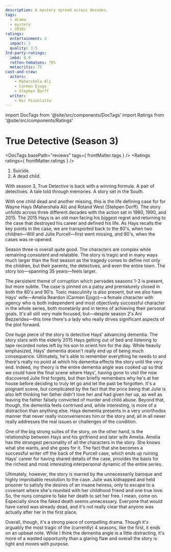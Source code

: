 ```yaml
---
description: A mystery spread across decades.
tags:
  - drama
  - mystery
  - 2010s
ratings:
  entertainment: 3
  impact: 2
  quality: 3.5
3rd-party-ratings:
  imbd: 8.9
  rotten-tomatoes: 78%
  metacritic: 75
cast-and-crew:
  actors:
    - Mahershala Ali
    - Carmen Ejogo
    - Stephen Dorff
  writer:
    - Nic Pizzolatto
---
```

import DocTags from '@site/src/components/DocTags'
import Ratings from '@site/src/components/Ratings'

# True Detective (Season 3)

<DocTags basePath="reviews" tags={ frontMatter.tags } />
<Ratings ratings={ frontMatter.ratings } />

<trigger-warning>
  <ol>
    <li>Suicide.</li>
    <li>A dead child.</li>
  </ol>
</trigger-warning>

With season 3, True Detective is back with a winning formula. A pair of detectives. A tale told through memories. A story set in the South.

With one child dead and another missing, this is the life defining case for for Wayne Hays (Mahershala Ali) and Roland West (Stehpen Dorff). The story unfolds across three different decades with the action set in 1980, 1990, and 2015. The 2015 Hays is an old man facing his biggest regret and returning to the case that destroyed his career and defined his life. As Hays recalls the key points in the case, we are transported back to the 80's, when two children—Will and Julie Purcell—first went missing, and 90's, when the cases was re-opened.

Season three is overall quite good. The characters are complex while remaining consistent and relatable. The story is tragic and in many ways much larger than the first season as the tragedy comes to define not only the children, but their parents, the detectives, and even the entire town. The story too—spanning 35 years—feels larger.

The persistent theme of corruption which pervades seasons 1-3 is present, but more subtle. <span class="minor-spoiler">The case is pinned on a patsy and prematurely closed in both the 80's and 90's.</span> Toxic masculinity is also present, but we also have Hays' wife—Amelia Reardon (Carmen Ejogo)—a female character with agency who is both independent and most objectively successful character in the whole series, both monetarily and in terms of achieving their personal goals. It's all still very male focused, but—despite season 2's Ani Bezzerides—this time there's a lady who really drives significant aspects of the plot forward.

One huge piece of the story is detective Hays' advancing dementia. The story stars with the elderly 2015 Hays getting out of bed and listening to tape recorded notes left by his son to orient him for the day. While heavily emphasized, Hays' dementia doesn't really end up of being much consequence. Ultimately, he's able to remember everything he needs to and there's really no point at which his dementia effects the story until the very end. <span class="major-spoiler">Indeed, my theory is the entire dementia angle was cooked up so that we could have the final scene where Hays', having gone to visit the now discovered Julie first forgets, but then briefly remembers why he's at her house before deciding to truly let go and let the past be forgotten. It's a poignant scene, but complicated by the fact that the price being that Julie is also left thinking her father didn't love her and had given her up, as well as leaving the father falsely convicted of murder and child abuse.</span> Beyond that, though, the dementia feels contrived and, while interesting, is more of a distraction than anything else. Hays dementia presents in a very unorthodox manner that never really inconveniences him or the story and, all in all never really addresses the real issues or challenges of the condition.

One of the big strong suites of the story, on the other hand, is the relationship between Hays and his girlfriend and later wife Amelia. Amelia has the strongest personality of all the characters in the story. She knows what she wants, and she goes for it. The fact that she becomes a successful writer off the back of the Purcell case, which ends up ruining Hays' career for having shared details of the case, provides the basis for the richest and most interesting interpersonal dynamic of the entire series.

Ultimately, however, the story is marred by the unnecessarily baroque and highly improbable resolution to the case. <span class="major-spoiler">Julie was kidnapped and held prisoner to satisfy the desires of an insane heiress, only to escape to a covenant where she's reunited with her childhood friend and one true love. So, the nuns conspire to fake her death to set her free. I mean, come on. Especially since the faked death seems unnecessary. Everyone that would have cared was already dead, and it's not really clear that anyone was actually after her in the first place.</span>

Overall, though, it's a strong piece of compelling drama. Though it's arguably the most tragic of the (currently) 4 seasons, like the first, it ends on an upbeat note. While I think the dementia angle is a little distracting, it's more of a wasted opportunity than a glaring flaw and overall the story is tight and moves with purpose.